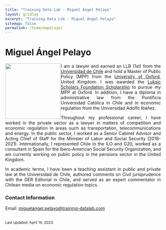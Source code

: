 ```yaml
---
title: "Training Data Lab - Miguel Ángel Pelayo"
layout: gridlay
excerpt: "Training Data Lab - Miguel Ángel Pelayo"
sitemap: false
permalink: /team/mapelayo/
---
```


# Miguel Ángel Pelayo

<img src="https://training-datalab.com/images/team/mapelayo.jpg" class="img-responsive" width="180px" style="float: left" />

<p align=" justify">I am a lawyer and earned an LLB (1st) from the <a href="https://derecho.uchile.cl/" target="_blank">Universidad de Chile</a> and hold a Master of Public Policy (MPP) from the <a href="https://www.bsg.ox.ac.uk/" target="_blank">University of Oxford</a>, United Kingdom. I was awarded the <a href="https://luksicscholars.org/en/" target="_blank">Luksic Scholars Foundation Scholarship</a> to pursue my MPP at Oxford. In addition, I have a diploma in administrative law from the Pontificia Universidad Católica in Chile and in economic regulation from the Universidad Adolfo Ibáñez.</p>

<p align=" justify">Throughout my professional career, I have worked in the private sector as a lawyer in matters of competition and economic regulation in areas such as transportation, telecommunications and energy. In the public sector, I worked as a Senior Cabinet Advisor and Acting Chief of Staff for the Minister of Labor and Social Security (2018-2021). Internationally, I represented Chile in the ILO and G20, worked as a consultant in Spain for the Ibero-American Social Security Organization, and am currently working on public policy in the pensions sector in the United Kingdom.</p>

<p align=" justify">In academic terms, I have been a teaching assistant in public and private law at the Universidad de Chile, authored comments on Civil jurisprudence with the DER Editorial in Chile, and served as an expert commentator in Chilean media on economic regulation topics.</p>

### Contact Information

Email: <a href="mailto:miguelangel.pelayo@training-datalab.com">miguelangel.pelayo@training-datalab.com</a><br />
<!-- Alternative email: <a href=""></a><br /> -->
<!-- ORCID iD: <a href="" target="_blank"></a><br /> -->
<!-- Personal website: <a href="" target="_blank"></a><br /> -->
<!-- Institutional website: <a href="" target="_blank"></a><br /> -->
<br />
<small>Last updated: April 14, 2023.</small>
